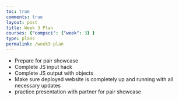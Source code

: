 ```yaml
---
toc: true
comments: true
layout: post
title: Week 3 Plan
courses: {"compsci": {"week": 3} }
type: plans
permalink: /week3-plan
---
```


- Prepare for pair showcase
- Complete JS input hack
- Complete JS output with objects
- Make sure deployed website is completely up and running with all necessary updates
- practice presentation with partner for pair showcase
